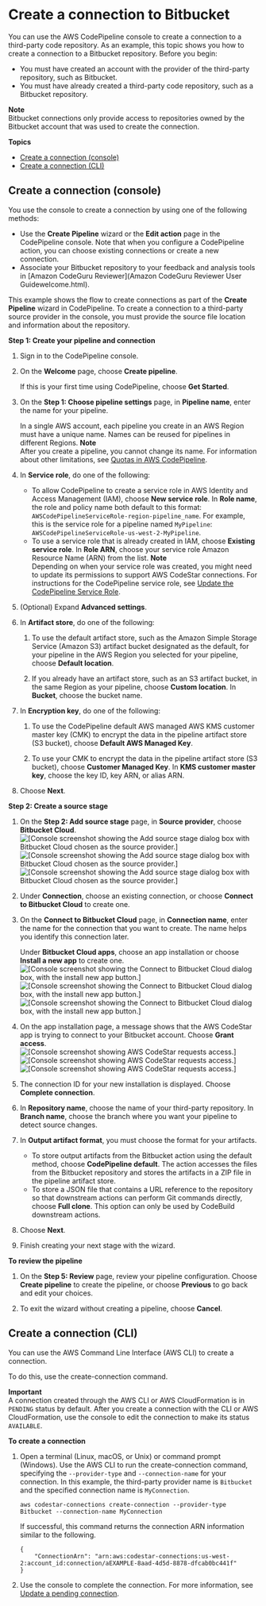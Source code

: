 # Create a connection to Bitbucket<a name="connections-pipelines"></a>

You can use the AWS CodePipeline console to create a connection to a third\-party code repository\. As an example, this topic shows you how to create a connection to a Bitbucket repository\. Before you begin:
+ You must have created an account with the provider of the third\-party repository, such as Bitbucket\.
+ You must have already created a third\-party code repository, such as a Bitbucket repository\.

**Note**  
Bitbucket connections only provide access to repositories owned by the Bitbucket account that was used to create the connection\.

**Topics**
+ [Create a connection \(console\)](#connections-pipelines-console)
+ [Create a connection \(CLI\)](#connections-pipelines-cli)

## Create a connection \(console\)<a name="connections-pipelines-console"></a>

You use the console to create a connection by using one of the following methods:
+ Use the **Create Pipeline** wizard or the **Edit action** page in the CodePipeline console\. Note that when you configure a CodePipeline action, you can choose existing connections or create a new connection\.
+ Associate your Bitbucket repository to your feedback and analysis tools in [Amazon CodeGuru Reviewer](Amazon CodeGuru Reviewer User Guidewelcome.html)\.

This example shows the flow to create connections as part of the **Create Pipeline** wizard in CodePipeline\. To create a connection to a third\-party source provider in the console, you must provide the source file location and information about the repository\.

**Step 1: Create your pipeline and connection**

1. Sign in to the CodePipeline console\.

1. On the **Welcome** page, choose **Create pipeline**\. 

   If this is your first time using CodePipeline, choose **Get Started**\.

1. On the **Step 1: Choose pipeline settings** page, in **Pipeline name**, enter the name for your pipeline\.

   In a single AWS account, each pipeline you create in an AWS Region must have a unique name\. Names can be reused for pipelines in different Regions\.
**Note**  
After you create a pipeline, you cannot change its name\. For information about other limitations, see [Quotas in AWS CodePipeline](limits.md)\.

1. In **Service role**, do one of the following:
   + To allow CodePipeline to create a service role in AWS Identity and Access Management \(IAM\), choose **New service role**\. In **Role name**, the role and policy name both default to this format: `AWSCodePipelineServiceRole-region-pipeline_name`\. For example, this is the service role for a pipeline named `MyPipeline`: `AWSCodePipelineServiceRole-us-west-2-MyPipeline`\.
   + To use a service role that is already created in IAM, choose **Existing service role**\. In **Role ARN**, choose your service role Amazon Resource Name \(ARN\) from the list\.
**Note**  
Depending on when your service role was created, you might need to update its permissions to support AWS CodeStar connections\. For instructions for the CodePipeline service role, see [Update the CodePipeline Service Role](https://docs.aws.amazon.com/codepipeline/latest/userguide/security-iam.html#how-to-update-role-new-services)\. 

1. \(Optional\) Expand **Advanced settings**\.

1. In **Artifact store**, do one of the following: 

   1. To use the default artifact store, such as the Amazon Simple Storage Service \(Amazon S3\) artifact bucket designated as the default, for your pipeline in the AWS Region you selected for your pipeline, choose **Default location**\.

   1. If you already have an artifact store, such as an S3 artifact bucket, in the same Region as your pipeline, choose **Custom location**\. In **Bucket**, choose the bucket name\.

1. In **Encryption key**, do one of the following: 

   1. To use the CodePipeline default AWS managed AWS KMS customer master key \(CMK\) to encrypt the data in the pipeline artifact store \(S3 bucket\), choose **Default AWS Managed Key**\.

   1. To use your CMK to encrypt the data in the pipeline artifact store \(S3 bucket\), choose **Customer Managed Key**\. In **KMS customer master key**, choose the key ID, key ARN, or alias ARN\.

1.  Choose **Next**\.

**Step 2: Create a source stage**

1. On the **Step 2: Add source stage** page, in **Source provider**, choose **Bitbucket Cloud**\.  
![\[Console screenshot showing the Add source stage dialog box with Bitbucket Cloud chosen as the source provider.\]](http://docs.aws.amazon.com/codepipeline/latest/userguide/images/bitbucket-add-source.png)![\[Console screenshot showing the Add source stage dialog box with Bitbucket Cloud chosen as the source provider.\]](http://docs.aws.amazon.com/codepipeline/latest/userguide/)![\[Console screenshot showing the Add source stage dialog box with Bitbucket Cloud chosen as the source provider.\]](http://docs.aws.amazon.com/codepipeline/latest/userguide/)

1. Under **Connection**, choose an existing connection, or choose **Connect to Bitbucket Cloud** to create one\. 

1. On the **Connect to Bitbucket Cloud** page, in **Connection name**, enter the name for the connection that you want to create\. The name helps you identify this connection later\.

   Under **Bitbucket Cloud apps**, choose an app installation or choose **Install a new app** to create one\.   
![\[Console screenshot showing the Connect to Bitbucket Cloud dialog box, with the install new app button.\]](http://docs.aws.amazon.com/codepipeline/latest/userguide/images/newreview-source-wizard-bitbucket.png)![\[Console screenshot showing the Connect to Bitbucket Cloud dialog box, with the install new app button.\]](http://docs.aws.amazon.com/codepipeline/latest/userguide/)![\[Console screenshot showing the Connect to Bitbucket Cloud dialog box, with the install new app button.\]](http://docs.aws.amazon.com/codepipeline/latest/userguide/)

1. On the app installation page, a message shows that the AWS CodeStar app is trying to connect to your Bitbucket account\. Choose **Grant access**\.  
![\[Console screenshot showing AWS CodeStar requests access.\]](http://docs.aws.amazon.com/codepipeline/latest/userguide/images/bitbucket-access-popup.png)![\[Console screenshot showing AWS CodeStar requests access.\]](http://docs.aws.amazon.com/codepipeline/latest/userguide/)![\[Console screenshot showing AWS CodeStar requests access.\]](http://docs.aws.amazon.com/codepipeline/latest/userguide/)

1. The connection ID for your new installation is displayed\. Choose **Complete connection**\. 

1. In **Repository name**, choose the name of your third\-party repository\. In **Branch name**, choose the branch where you want your pipeline to detect source changes\.

1. In **Output artifact format**, you must choose the format for your artifacts\. 
   + To store output artifacts from the Bitbucket action using the default method, choose **CodePipeline default**\. The action accesses the files from the Bitbucket repository and stores the artifacts in a ZIP file in the pipeline artifact store\.
   + To store a JSON file that contains a URL reference to the repository so that downstream actions can perform Git commands directly, choose **Full clone**\. This option can only be used by CodeBuild downstream actions\.

1. Choose **Next**\.

1. Finish creating your next stage with the wizard\.

**To review the pipeline**

1. On the **Step 5: Review** page, review your pipeline configuration\. Choose **Create pipeline** to create the pipeline, or choose **Previous** to go back and edit your choices\.

1.  To exit the wizard without creating a pipeline, choose **Cancel**\.

## Create a connection \(CLI\)<a name="connections-pipelines-cli"></a>

You can use the AWS Command Line Interface \(AWS CLI\) to create a connection\. 

To do this, use the create\-connection command\. 

**Important**  
A connection created through the AWS CLI or AWS CloudFormation is in `PENDING` status by default\. After you create a connection with the CLI or AWS CloudFormation, use the console to edit the connection to make its status `AVAILABLE`\.

**To create a connection**

1. Open a terminal \(Linux, macOS, or Unix\) or command prompt \(Windows\)\. Use the AWS CLI to run the create\-connection command, specifying the `--provider-type` and `--connection-name` for your connection\. In this example, the third\-party provider name is `Bitbucket` and the specified connection name is `MyConnection`\.

   ```
   aws codestar-connections create-connection --provider-type Bitbucket --connection-name MyConnection
   ```

   If successful, this command returns the connection ARN information similar to the following\.

   ```
   {
       "ConnectionArn": "arn:aws:codestar-connections:us-west-2:account_id:connection/aEXAMPLE-8aad-4d5d-8878-dfcab0bc441f"
   }
   ```

1. Use the console to complete the connection\. For more information, see [Update a pending connection](https://docs.aws.amazon.com/dtconsole/latest/userguide/connections-update.html)\.